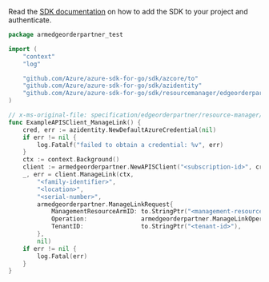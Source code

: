Read the [SDK documentation](https://github.com/Azure/azure-sdk-for-go/blob/sdk%2Fresourcemanager%2Fedgeorderpartner%2Farmedgeorderpartner%2Fv0.2.1/sdk/resourcemanager/edgeorderpartner/armedgeorderpartner/README.md) on how to add the SDK to your project and authenticate.

```go
package armedgeorderpartner_test

import (
	"context"
	"log"

	"github.com/Azure/azure-sdk-for-go/sdk/azcore/to"
	"github.com/Azure/azure-sdk-for-go/sdk/azidentity"
	"github.com/Azure/azure-sdk-for-go/sdk/resourcemanager/edgeorderpartner/armedgeorderpartner"
)

// x-ms-original-file: specification/edgeorderpartner/resource-manager/Microsoft.EdgeOrderPartner/preview/2020-12-01-preview/examples/ManageLink.json
func ExampleAPISClient_ManageLink() {
	cred, err := azidentity.NewDefaultAzureCredential(nil)
	if err != nil {
		log.Fatalf("failed to obtain a credential: %v", err)
	}
	ctx := context.Background()
	client := armedgeorderpartner.NewAPISClient("<subscription-id>", cred, nil)
	_, err = client.ManageLink(ctx,
		"<family-identifier>",
		"<location>",
		"<serial-number>",
		armedgeorderpartner.ManageLinkRequest{
			ManagementResourceArmID: to.StringPtr("<management-resource-arm-id>"),
			Operation:               armedgeorderpartner.ManageLinkOperationLink.ToPtr(),
			TenantID:                to.StringPtr("<tenant-id>"),
		},
		nil)
	if err != nil {
		log.Fatal(err)
	}
}
```

